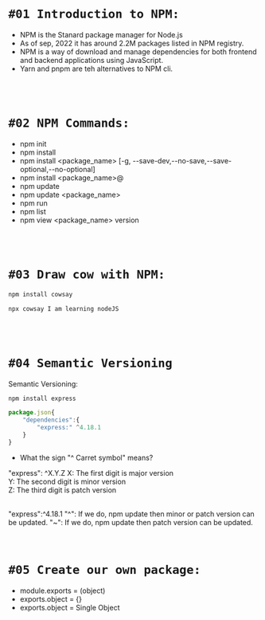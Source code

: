 
<br>
<br>

# `#01 Introduction to NPM: `

- NPM is the Stanard package manager for Node.js
- As of sep, 2022 it has around 2.2M packages listed in NPM registry.
- NPM is a way of download and manage dependencies for both frontend and backend applications using JavaScript.
- Yarn and pnpm are teh alternatives to NPM cli.

<br>
<br>

# `#02 NPM Commands:`
- npm init
- npm install
- npm install <package_name> [-g, --save-dev,--no-save,--save-optional,--no-optional]
- npm install <package_name>@<version>
- npm update
- npm update <package_name>
- npm run <task-name>
- npm list
- npm view <package_name> version


<br>
<br>

# `#03 Draw cow with NPM:`

```bash
npm install cowsay 
```

```bash
npx cowsay I am learning nodeJS
```

<br>
<br>

# `#04 Semantic Versioning`


Semantic Versioning:

```bash
npm install express
```
```js
package.json{
    "dependencies":{
        "express:" ^4.18.1
    }
}
```
- What the sign "^ Carret symbol" means? 

"express": ^X.Y.Z
X: The first digit is major version <br>
Y: The second digit is minor version <br>
Z: The third digit is patch version <br>

<br>
"express":^4.18.1
"^": If we do, npm update then minor or patch version can be updated.
"~": If we do, npm update then patch version can be updated.

<br>


<br>
<br>

# `#05 Create our own package: `

- module.exports = (object)
- exports.object = {}
- exports.object = Single Object

